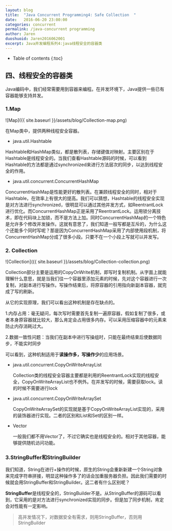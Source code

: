 ```yaml
---
layout: blog
title:  "Java Concurrent Programming4: Safe Collection  "
date:   2016-06-20 23:00:00
categories: concurrent
permalink: /java-concurrent programming
author: Jaren
duoshuoid: Jaren2016062001
excerpt: Java并发编程系列4:java线程安全的容器类
---
```


* Table of contents
{:toc}





##	四、线程安全的容器类
Java编码中，我们经常需要用到容器来编程。在并发环境下，Java提供一些已有容器能够支持并发。

### 1.Map
![Map]({{ site.baseurl }}/assets/blog/Collection-map.png)
 
 
在Map类中，提供两种线程安全容器。
 
* java.util.Hashtable

Hashtable和HashMap类似，都是散列表，存储键值对映射。主要区别在于Hashtable是线程安全的。当我们查看Hashtable源码的时候，可以看到Hashtable的方法都是通过synchronized来进行方法层次的同步，以达到线程安全的作用。

* java.util.concurrent.ConcurrentHashMap

ConcurrentHashMap是性能更好的散列表。在兼顾线程安全的同时，相对于Hashtable，在效率上有很大的提高。我们可以猜想，Hashtable的线程安全实现是对方法进行synchronized，很明显可以通过其他并发方式，如ReentrantLock进行优化。而ConcurrentHashMap正是采用了ReentrantLock。运用锁分离技术，即在代码块上加锁，而不是方法上加。同时ConcurrentHashMap的一个特色是允许多个修改并发操作。这就有意思了，我们知道一般写都是互斥的，为什么这个还能多个同时写呢？那是因为ConcurrentHashMap采用了内部使用段机制，将ConcurrentHashMap分成了很多小段。只要不在一个小段上写就可以并发写。

### 2. Collection

![Collection]({{ site.baseurl }}/assets/blog/Collection-collection.png)

Collection部分主要是运用的CopyOnWrite机制，即写时复制机制。从字面上就能理解什么意思，就是当我们往一个容器里添加元素的时候，先对这个容器进行一次复制，对副本进行写操作。写操作结束后，将原容器的引用指向新副本容器，就完成了写的刷新。

从它的实现原理，我们可以看出这种机制是存在缺点的。

 1.内存占用：毫无疑问，每次写时需要首先复制一遍原容器，假如复制了很多，或者本身原容器就比较大，那么肯定会占用很多内存。可以采用压缩容器中的元素来防止内存消耗过大。

 2.数据一致性问题：当我们在副本中进行写操组时，只能在最终结束后使数据同步，不能实时同步

可以看到，这种机制适用于**读操作多，写操作少**的应用场景。

* java.util.concurrent.CopyOnWriteArrayList

	Collection类的线程安全容器主要都是利用的ReentrantLock实现的线程安全，CopyOnWriteArrayList也不例外。在并发写的时候，需要获取lock。读的时候不需要进行lock

* java.util.concurrent.CopyOnWriteArraySet

	CopyOnWriteArraySet的实现就是基于CopyOnWriteArrayList实现的，采用的装饰器进行实现。二者的区别和List和Set的区别一样。

* Vector

	一般我们都不用Vector了，不过它确实也是线程安全的。相对于其他容器，能够提供随机访问功能。


### 3.StringBuffer和StringBuilder

我们知道，String在进行+操作的时候，原生的String会重新新建一个String对象来完成字符串拼接，明显这种操作多了的话会加重服务器负担。因此我们需要的时候就会用StringBuffer和StringBuilder。这二者有什么区别呢？

**StringBuffer**是线程安全的，StringBuilder不是。从StringBuffer的源码可以看到，它采用的是对方法进行synchronized实现的同步。但是加了同步机制，肯定会对性能有一定影响。

> 高并发情况下，对数据安全有需求，则用StringBuffer，否则用StringBuilder

